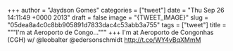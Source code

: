 
+++
author = "Jaydson Gomes"
categories = ["tweet"]
date = "Thu Sep 26 14:11:49 +0000 2013"
draft = false
image = "{TWEET_IMAGE}"
slug = "05dea8a4c0c8bb905891d7833dac4c53abb3a755"
tags = ["tweet"]
title = """I'm at Aeroporto de Congo..."""
+++
I'm at Aeroporto de Congonhas (CGH) w/ @leobalter @edersonschmidt http://t.co/WY4vBqXMmM
